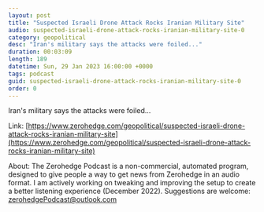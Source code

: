 ```yaml
---
layout: post
title: "Suspected Israeli Drone Attack Rocks Iranian Military Site"
audio: suspected-israeli-drone-attack-rocks-iranian-military-site-0
category: geopolitical
desc: "Iran's military says the attacks were foiled..."
duration: 00:03:09
length: 189
datetime: Sun, 29 Jan 2023 16:00:00 +0000
tags: podcast
guid: suspected-israeli-drone-attack-rocks-iranian-military-site-0
order: 0
---
```

Iran's military says the attacks were foiled...

Link: [https://www.zerohedge.com/geopolitical/suspected-israeli-drone-attack-rocks-iranian-military-site](https://www.zerohedge.com/geopolitical/suspected-israeli-drone-attack-rocks-iranian-military-site)

About: The Zerohedge Podcast is a non-commercial, automated program, designed to give people a way to get news from Zerohedge in an audio format.  I am actively working on tweaking and improving the setup to create a better listening experience (December 2022).  Suggestions are welcome: [zerohedgePodcast@outlook.com](mailto:zerohedgePodcast@outlook.com)